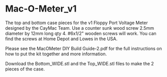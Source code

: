 # Mac-O-Meter_v1
The top and bottom case pieces for the v1 Floppy Port Voltage Meter designed by the CayMac Team. Use a counter sunk wood screw 2.5mm diameter by 12mm long qty 4. #6x1/2" wooden screws will work. You can find the screws at Home Depot and Lowes in the USA.

Please see the MacOMeter DIY Build Guide-2.pdf for the full instructions on how to put the kit together and more information.

Download the Bottom_WIDE.stl and the Top_WIDE.stl files to make the 2 pieces of the case.

